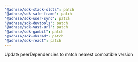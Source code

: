 ```yaml
---
"@adhese/sdk-stack-slots": patch
"@adhese/sdk-safe-frame": patch
"@adhese/sdk-user-sync": patch
"@adhese/sdk-devtools": patch
"@adhese/sdk-vast-url": patch
"@adhese/sdk-gambit": patch
"@adhese/sdk-shared": patch
"@adhese/sdk-react": patch
---
```


Update peerDependencies to match nearest compatible version
